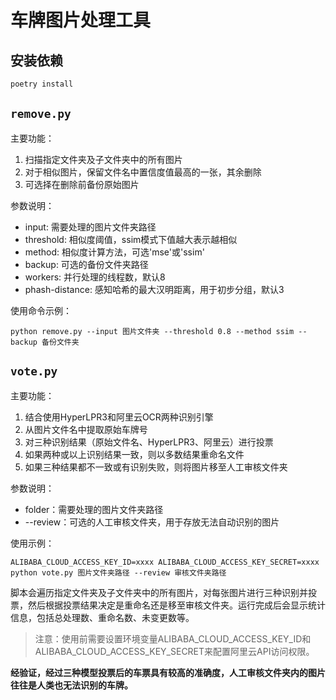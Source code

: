 # 车牌图片处理工具

## 安装依赖

```sh
poetry install
```

## `remove.py`
主要功能：
1. 扫描指定文件夹及子文件夹中的所有图片
2. 对于相似图片，保留文件名中置信度值最高的一张，其余删除
3. 可选择在删除前备份原始图片

参数说明：
- input: 需要处理的图片文件夹路径
- threshold: 相似度阈值，ssim模式下值越大表示越相似
- method: 相似度计算方法，可选'mse'或'ssim'
- backup: 可选的备份文件夹路径
- workers: 并行处理的线程数，默认8
- phash-distance: 感知哈希的最大汉明距离，用于初步分组，默认3

使用命令示例：
```
python remove.py --input 图片文件夹 --threshold 0.8 --method ssim --backup 备份文件夹
```

## `vote.py`

主要功能：
1. 结合使用HyperLPR3和阿里云OCR两种识别引擎
2. 从图片文件名中提取原始车牌号
3. 对三种识别结果（原始文件名、HyperLPR3、阿里云）进行投票
4. 如果两种或以上识别结果一致，则以多数结果重命名文件
5. 如果三种结果都不一致或有识别失败，则将图片移至人工审核文件夹

参数说明：
- folder：需要处理的图片文件夹路径
- --review：可选的人工审核文件夹，用于存放无法自动识别的图片

使用示例：
```
ALIBABA_CLOUD_ACCESS_KEY_ID=xxxx ALIBABA_CLOUD_ACCESS_KEY_SECRET=xxxx python vote.py 图片文件夹路径 --review 审核文件夹路径
```

脚本会遍历指定文件夹及子文件夹中的所有图片，对每张图片进行三种识别并投票，然后根据投票结果决定是重命名还是移至审核文件夹。运行完成后会显示统计信息，包括总处理数、重命名数、未变更数等。

> 注意：使用前需要设置环境变量ALIBABA_CLOUD_ACCESS_KEY_ID和ALIBABA_CLOUD_ACCESS_KEY_SECRET来配置阿里云API访问权限。

**经验证，经过三种模型投票后的车票具有较高的准确度，人工审核文件夹内的图片往往是人类也无法识别的车牌。**